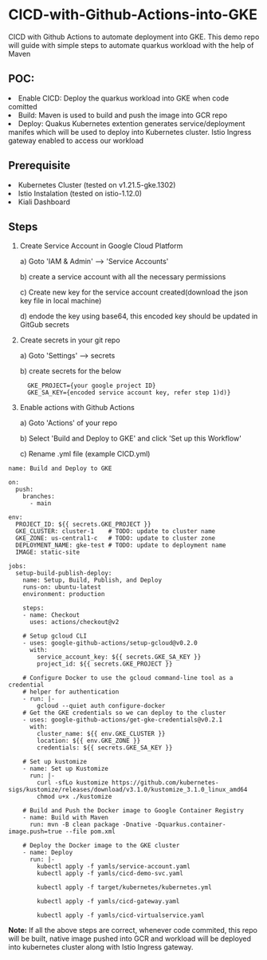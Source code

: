 # CICD-with-Github-Actions-into-GKE
CICD with Github Actions to automate deployment into GKE. This demo repo will guide with simple steps to automate quarkus workload with the help of Maven

## POC:
<li>
  Enable CICD:  Deploy the quarkus workload into GKE when code comitted
 </li>
<li>
  Build:  Maven is used to build and push the image into GCR repo
</li>
<li>
  Deploy:  Quakus Kubernetes extention generates service/deployment manifes which will be used to deploy into Kubernetes cluster. Istio Ingress gateway enabled to access our workload
</li>


## Prerequisite

<li>
Kubernetes Cluster (tested on v1.21.5-gke.1302)
 </li>
 <li>
Istio Instalation (tested on istio-1.12.0)
</li>
<li>
Kiali Dashboard
</li>

## Steps

1) Create Service Account in Google Cloud Platform

    a) Goto 'IAM & Admin' --> 'Service Accounts'
    
    b) create a service account with all the necessary permissions
    
    c) Create new key for the service account created(download the json key file in local machine)
    
    d) endode the key using base64, this encoded key should be updated in GitGub secrets
    
2) Create secrets in your git repo

    a) Goto 'Settings' --> secrets
    
    b) create secrets for the below
    
         GKE_PROJECT={your google project ID}
         GKE_SA_KEY={encoded service account key, refer step 1)d)}

2) Enable actions with Github Actions

    a) Goto 'Actions' of your repo
    
    b) Select 'Build and Deploy to GKE' and click 'Set up this Workflow'
    
    c) Rename .yml file (example CICD.yml)
    
~~~ 
name: Build and Deploy to GKE

on:
  push:
    branches:
      - main

env:
  PROJECT_ID: ${{ secrets.GKE_PROJECT }}
  GKE_CLUSTER: cluster-1    # TODO: update to cluster name
  GKE_ZONE: us-central1-c   # TODO: update to cluster zone
  DEPLOYMENT_NAME: gke-test # TODO: update to deployment name
  IMAGE: static-site

jobs:
  setup-build-publish-deploy:
    name: Setup, Build, Publish, and Deploy
    runs-on: ubuntu-latest
    environment: production

    steps:
    - name: Checkout
      uses: actions/checkout@v2

    # Setup gcloud CLI
    - uses: google-github-actions/setup-gcloud@v0.2.0
      with:
        service_account_key: ${{ secrets.GKE_SA_KEY }}
        project_id: ${{ secrets.GKE_PROJECT }}

    # Configure Docker to use the gcloud command-line tool as a credential
    # helper for authentication
    - run: |-
        gcloud --quiet auth configure-docker
    # Get the GKE credentials so we can deploy to the cluster
    - uses: google-github-actions/get-gke-credentials@v0.2.1
      with:
        cluster_name: ${{ env.GKE_CLUSTER }}
        location: ${{ env.GKE_ZONE }}
        credentials: ${{ secrets.GKE_SA_KEY }}

    # Set up kustomize
    - name: Set up Kustomize
      run: |-
        curl -sfLo kustomize https://github.com/kubernetes-sigs/kustomize/releases/download/v3.1.0/kustomize_3.1.0_linux_amd64
        chmod u+x ./kustomize
        
    # Build and Push the Docker image to Google Container Registry
    - name: Build with Maven
      run: mvn -B clean package -Dnative -Dquarkus.container-image.push=true --file pom.xml

    # Deploy the Docker image to the GKE cluster
    - name: Deploy
      run: |-
        kubectl apply -f yamls/service-account.yaml
        kubectl apply -f yamls/cicd-demo-svc.yaml
        
        kubectl apply -f target/kubernetes/kubernetes.yml
        
        kubectl apply -f yamls/cicd-gateway.yaml
        
        kubectl apply -f yamls/cicd-virtualservice.yaml
~~~ 

**Note:** If all the above steps are correct, whenever code commited, this repo will be built, native image pushed into GCR and workload will be deployed into kubernetes cluster along with Istio Ingress gateway.
        
        
